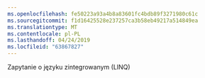 ```yaml
---
ms.openlocfilehash: fe50223a93a4b8a83601fc4bdb89f3271980c61c
ms.sourcegitcommit: f1d16425528e237257ca3b58eb49217a514849ea
ms.translationtype: MT
ms.contentlocale: pl-PL
ms.lasthandoff: 04/24/2019
ms.locfileid: "63867827"
---
```

Zapytanie o języku zintegrowanym (LINQ)